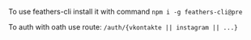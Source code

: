 To use feathers-cli install it with command `npm i -g feathers-cli@pre`

To auth with oath use route: `/auth/{vkontakte || instagram || ...}`